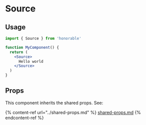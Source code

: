 # Source

## Usage

```jsx
import { Source } from 'honorable'

function MyComponent() {
  return (
    <Source>
      Hello world
    </Source>
  )
}
```

## Props

This component inherits the shared props. See:

{% content-ref url="../shared-props.md" %}
[shared-props.md](../shared-props.md)
{% endcontent-ref %}


